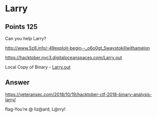 # Larry

## Points 125

Can you help Larry?

http://www.5z8.info/-49exploit-begin--_o6o0gt_5waystokillwithamelon

https://hacktober.nyc3.digitaloceanspaces.com/Larry.out

Local Copy of Binary - [Larry.out](binaries/Larry.out)

## Answer

https://veteransec.com/2018/10/19/hacktober-ctf-2018-binary-analysis-larry/

flag-You’re @ liz@ard, L@rry!
